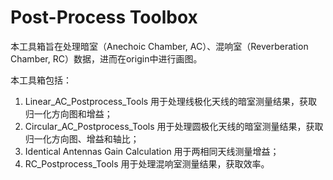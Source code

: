 # Post-Process Toolbox

本工具箱旨在处理暗室（Anechoic Chamber, AC）、混响室（Reverberation Chamber, RC）数据，进而在origin中进行画图。

本工具箱包括：

1. Linear_AC_Postprocess_Tools 用于处理线极化天线的暗室测量结果，获取归一化方向图和增益；
2. Circular_AC_Postprocess_Tools 用于处理圆极化天线的暗室测量结果，获取归一化方向图、增益和轴比；
3. Identical Antennas Gain Calculation 用于两相同天线测量增益；
4. RC_Postprocess_Tools 用于处理混响室测量结果，获取效率。
